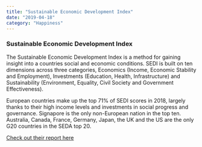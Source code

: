 ```yaml
---
title: "Sustainable Economic Development Index"
date: "2019-04-18"
category: "Happiness"
---
```


### Sustainable Economic Development Index

The Sustainable Economic Development Index is a method for gaining insight into a countries social and economic conditions. SEDI is built on ten dimensions across three categories, Economics (Income, Economic Stability and Employment), Investments (Education, Health, Infrastructure) and Sustainability (Environment, Equality, Civil Society and Government Effectiveness).

European countries make up the top 71% of SEDI scores in 2018, largely thanks to their high income levels and investments in social progress and governance. Signapore is the only non-European nation in the top ten. Australia, Canada, France, Germany, Japan, the UK and the US are the only G20 countries in the SEDA top 20.

[Check out their report here](https://www.bcg.com/publications/interactives/seda-2018-guide.aspx)